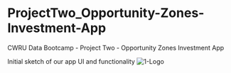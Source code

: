 # ProjectTwo_Opportunity-Zones-Investment-App
CWRU Data Bootcamp - Project Two - Opportunity Zones Investment App


Initial sketch of our app UI and functionality
![1-Logo](opportunity_zones_guidance_tool.png)
